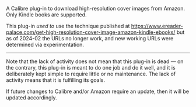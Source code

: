 A Calibre plug-in to download high-resolution cover images from Amazon.
Only Kindle books are supported.

This plug-in *used to* use the technique published at
https://www.ereader-palace.com/get-high-resolution-cover-image-amazon-kindle-ebooks/
but as of 2024-02 the URLs no longer work, and new working URLs were
determined via experimentation.

---

Note that the lack of activity does not mean that this plug-in is dead — on the contrary, this plug-in is meant to do one job and do it well, and it is deliberately kept simple to require little or no maintenance. The lack of activity means that it is fulfilling its goals.

If future changes to Calibre and/or Amazon require an update, then it will be updated accordingly.
